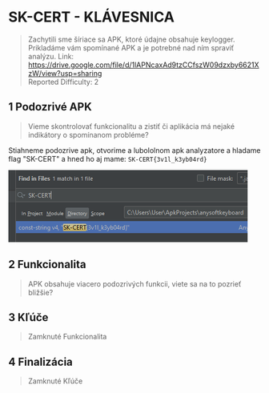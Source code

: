# SK-CERT - KLÁVESNICA
>Zachytili sme šíriace sa APK,  ktoré údajne obsahuje keylogger. Prikladáme vám spomínané APK a je potrebné nad ním spraviť analýzu. Link: https://drive.google.com/file/d/1lAPNcaxAd9tzCCfszW09dzxby6621XzW/view?usp=sharing <br/>
Reported Difficulty: 2

## 1 Podozrivé APK
>Vieme skontrolovať funkcionalitu a zistiť či aplikácia má nejaké indikátory o spomínanom probléme?

Stiahneme podozrive apk, otvorime a lubololnom apk analyzatore a hladame flag "SK-CERT" a hned ho aj mame: `SK-CERT{3v1l_k3yb04rd}`

![](images/2022-03-05-14-56-33.png)

## 2 Funkcionalita
>APK obsahuje viacero podozrivých funkcii, viete sa na to pozrieť bližšie?

## 3 Kľúče
>Zamknuté Funkcionalita

## 4 Finalizácia
>Zamknuté Kľúče


